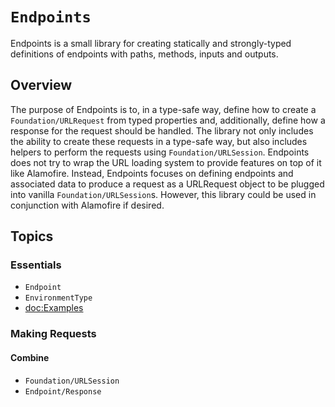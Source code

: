 # ``Endpoints``

Endpoints is a small library for creating statically and strongly-typed definitions of endpoints with paths, methods, inputs and outputs.

## Overview

The purpose of Endpoints is to, in a type-safe way, define how to create a ``Foundation/URLRequest`` from typed properties and, additionally, define how a response for the request should be handled. The library not only includes the ability to create these requests in a type-safe way, but also includes helpers to perform the requests using ``Foundation/URLSession``. Endpoints does not try to wrap the URL loading system to provide features on top of it like Alamofire. Instead, Endpoints focuses on defining endpoints and associated data to produce a request as a URLRequest object to be plugged into vanilla ``Foundation/URLSession``s. However, this library could be used in conjunction with Alamofire if desired.

## Topics

### Essentials

- ``Endpoint``
- ``EnvironmentType``
- <doc:Examples>

### Making Requests

#### Combine

- ``Foundation/URLSession``
- ``Endpoint/Response``
